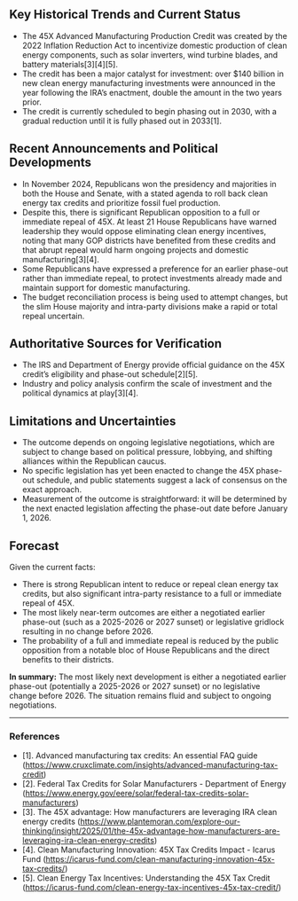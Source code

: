 ## Key Historical Trends and Current Status

- The 45X Advanced Manufacturing Production Credit was created by the 2022 Inflation Reduction Act to incentivize domestic production of clean energy components, such as solar inverters, wind turbine blades, and battery materials[3][4][5].
- The credit has been a major catalyst for investment: over $140 billion in new clean energy manufacturing investments were announced in the year following the IRA’s enactment, double the amount in the two years prior.
- The credit is currently scheduled to begin phasing out in 2030, with a gradual reduction until it is fully phased out in 2033[1].

## Recent Announcements and Political Developments

- In November 2024, Republicans won the presidency and majorities in both the House and Senate, with a stated agenda to roll back clean energy tax credits and prioritize fossil fuel production.
- Despite this, there is significant Republican opposition to a full or immediate repeal of 45X. At least 21 House Republicans have warned leadership they would oppose eliminating clean energy incentives, noting that many GOP districts have benefited from these credits and that abrupt repeal would harm ongoing projects and domestic manufacturing[3][4].
- Some Republicans have expressed a preference for an earlier phase-out rather than immediate repeal, to protect investments already made and maintain support for domestic manufacturing.
- The budget reconciliation process is being used to attempt changes, but the slim House majority and intra-party divisions make a rapid or total repeal uncertain.

## Authoritative Sources for Verification

- The IRS and Department of Energy provide official guidance on the 45X credit’s eligibility and phase-out schedule[2][5].
- Industry and policy analysis confirm the scale of investment and the political dynamics at play[3][4].

## Limitations and Uncertainties

- The outcome depends on ongoing legislative negotiations, which are subject to change based on political pressure, lobbying, and shifting alliances within the Republican caucus.
- No specific legislation has yet been enacted to change the 45X phase-out schedule, and public statements suggest a lack of consensus on the exact approach.
- Measurement of the outcome is straightforward: it will be determined by the next enacted legislation affecting the phase-out date before January 1, 2026.

## Forecast

Given the current facts:
- There is strong Republican intent to reduce or repeal clean energy tax credits, but also significant intra-party resistance to a full or immediate repeal of 45X.
- The most likely near-term outcomes are either a negotiated earlier phase-out (such as a 2025-2026 or 2027 sunset) or legislative gridlock resulting in no change before 2026.
- The probability of a full and immediate repeal is reduced by the public opposition from a notable bloc of House Republicans and the direct benefits to their districts.

**In summary:** The most likely next development is either a negotiated earlier phase-out (potentially a 2025-2026 or 2027 sunset) or no legislative change before 2026. The situation remains fluid and subject to ongoing negotiations.

---

### References

- [1]. Advanced manufacturing tax credits: An essential FAQ guide (https://www.cruxclimate.com/insights/advanced-manufacturing-tax-credit)
- [2]. Federal Tax Credits for Solar Manufacturers - Department of Energy (https://www.energy.gov/eere/solar/federal-tax-credits-solar-manufacturers)
- [3]. The 45X advantage: How manufacturers are leveraging IRA clean energy credits (https://www.plantemoran.com/explore-our-thinking/insight/2025/01/the-45x-advantage-how-manufacturers-are-leveraging-ira-clean-energy-credits)
- [4]. Clean Manufacturing Innovation: 45X Tax Credits Impact - Icarus Fund (https://icarus-fund.com/clean-manufacturing-innovation-45x-tax-credits/)
- [5]. Clean Energy Tax Incentives: Understanding the 45X Tax Credit (https://icarus-fund.com/clean-energy-tax-incentives-45x-tax-credit/)